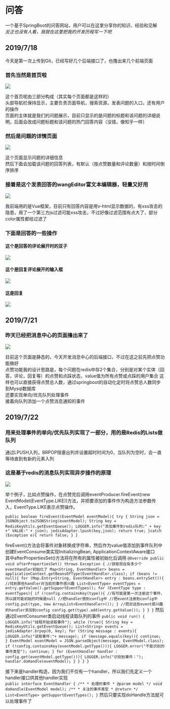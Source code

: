 # 问答
  一个基于SpringBoot的问答网站，用户可以在这里分享你的知识、经验和见解  
  *反正也没有人看，我就在这里把我的开发历程写一下吧*
  
  ## 2019/7/18
  今天是第一次上传到Git，已经写好几个后端接口了，也撸出来几个前端页面
  ### 首先当然是首页啦
  <img src="https://github.com/ggbbone/img/blob/master/img/1563671360(1).png"/>
  
  这个首页呢由三部分构成（其实每个页面都是这样的）  
  头部导航栏保持显示，主要负责页面导航，搜索资源，发表问题的入口，还有用户的操作  
  页面的主体就是我们的问题展示，目前只显示的是问题的标题和该问题的详细说明，后面会改成问题标题和该问题的热门回答内容（没错，像知乎一样）  
  
  ### 然后是问题的详情页面
  <img src="https://github.com/ggbbone/img/blob/master/img/1563671431(1).png?raw=true" />
  
  这个页面显示问题的详细信息  
  然后下面会加载该问题的回答列表，有默认（按点赞数量和评论数量）和按时间倒序排序  
  ### 接着是这个发表回答的wangEditor富文本编辑器，轻量又好用
  <img src="https://github.com/ggbbone/img/blob/master/img/1563671471(1).png?raw=true" />
  
  我前端用的是Vue框架，目前只有回答内容是用v-html显示数据的，有xss攻击的隐患，用了一个第三方js过滤可能xss攻击，不过好像过滤范围有点大了，部分color属性都给过滤了  
 
  ### 下面是回答的一些操作
  
  #### 这个是回答的评论展开时的亚子
  <img src="https://github.com/ggbbone/img/blob/master/img/1563671502(1).png?raw=true" />
  
  #### 这个是回复评论展开的输入框
  <img src="https://github.com/ggbbone/img/blob/master/img/1563671541(1).png?raw=true" />
  
  #### 这是回复
  <img src="https://github.com/ggbbone/img/blob/master/img/1563671573(1).png?raw=true" />
  
  ## 2019/7/21
  ### 昨天已经把消息中心的页面撸出来了
  <img src="https://github.com/ggbbone/img/blob/master/img/1563673878(1).png?raw=true" style="max-width:500px;max-width:500px;"/>
  
  目前这个页面是静态的，今天开发消息中心的后端接口，不过在这之前先把点赞功能做好  
  点赞功能我的设计思路是，每个问题在redis中存2个集合，分别是对某个实体（回答，评论，回复等）的点赞和点踩状态，value值为所有点赞或点踩的用户集合 
  这样也可以直接获得点赞总人数，通过springboot的自动化定时将点赞总人数同步到Mysql数据库  
  还要实现单向/优先队列处理事件  
  接着向队列添加一个点赞消息通知的事件  
  
  
  ## 2019/7/22
  ### 用来处理事件的单向/优先队列实现了一部分，用的是Redis的Lists做队列
  通过LPUSH入列，BRPOP阻塞出列并设置超时时间为0，当队列为空时，会一直等待直到有新的元素入列  
  ### 这是基于redis的消息队列实现异步操作的原理
  <img src="https://github.com/ggbbone/img/blob/master/img/1563775604(1).jpg?raw=true" />  
  
  举个例子，比如点赞操作，在点赞完后调用eventProducer.fireEvent(new EventModel(EventType.LIKE))方法，并把要添加的事件作为构造方法参数传入，EventType.LIKE表示点赞操作。
  
  `public boolean fireEvent(EventModel eventModel){
        try {
            String json = JSONObject.toJSONString(eventModel);
            String key = RedisKeyUtils.getEventQueue();
            LOGGER.info("添加事件到redis队列:" + key +" VALUE:" + json);
            jedisAdapter.lpush(key,json);
            return true;
        }catch (Exception e){
            return false;
        }
    }`    
  
  fireEvent()方法会将事件对象转换成字符串，然后作为value值添加到事件队列中  
  创建EventConsume类实现InitializingBean, ApplicationContextAware接口  
  其中afterPropertiesSet()方法将在所有的属性被初始化后调用
   `@Override
    public void afterPropertiesSet() throws Exception {
        //获取现在有多少个eventHandler初始化了
        Map<String, EventHandler> beans = applicationContext.getBeansOfType(EventHandler.class);
        if (beans != null){
            for (Map.Entry<String, EventHandler> entry : beans.entrySet()){
                //找到那些handler对当前的事件感兴趣
                List<EventType> eventTypes = entry.getValue().getSupportEventTypes();
                for (EventType type : eventTypes){
                    if (!config.containsKey(type)){
                        //有可能是第一次注册这个事件，所以就可能初始的时候是null
                        //把handler放到config中
                        //把event注册到config中
                        config.put(type, new ArrayList<EventHandler>());
                    }
                    //把对这些event感兴趣的handler添加到config
                    config.get(type).add(entry.getValue());
                }
            }
        }`
  然后通过EventConsumer类启动线程读取队列的事件
  `public void run() {
                LOGGER.info("线程开始读取事件");
                while (true){
                    String key = RedisKeyUtils.getEventQueue();
                    List<String> events = jedisAdapter.brpop(0, key);
                    for (String message : events){
                        LOGGER.info("读取事件:"+ message);
                        if (message.equals(key)){
                            continue;
                        }
                        EventModel eventModel = JSON.parseObject(message, EventModel.class);
                        if (!config.containsKey(eventModel.getType())){
                            LOGGER.error("不能识别的事件类型");
                            continue;
                        }
                        for (EventHandler handler : config.get(eventModel.getType())){
                            LOGGER.info("识别到事件：");
                            handler.doHandle(eventModel);
                        }
                    }
                }
            }`
  
  接下来是handler构造，因为我们不仅有一个handler，所以我们先定义一个handler接口供其他handler实现  
  `public interface EventHandler {
    /**
     * 处理的事件
     * @param model
     */
    void doHandle(EventModel model);
    /**
     * 关注的事件类型
     * @return
     */
    List<EventType> getSupportEventTypes();
}`
  然后只要实现doHandle方法就可以处理事件了  
 
